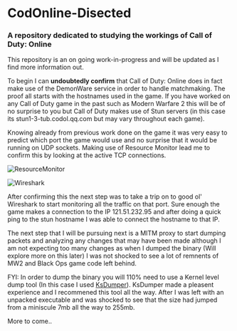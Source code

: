 # CodOnline-Disected
### A repository dedicated to studying the workings of Call of Duty: Online

This repository is an on going work-in-progress and will be updated as I find more information out.

To begin I can __undoubtedly confirm__ that Call of Duty: Online does in fact make use of the DemonWare service in order to handle matchmaking. The proof all starts with the hostnames used in the game. If you have worked on any Call of Duty game in the past such as Modern Warfare 2 this will be of no surprise to you but Call of Duty makes use of Stun servers (in this case its stun1-3-tub.codol.qq.com but may vary throughout each game).

Knowing already from previous work done on the game it was very easy to predict which port the game would use and no surprise that it would be running on UDP sockets. Making use of Resource Monitor lead me to confirm this by looking at the active TCP connections.

![ResourceMonitor](https://i.imgur.com/oMmmOmL.png)

![Wireshark](https://i.imgur.com/8HyQWUa.png)

After confirming this the next step was to take a trip on to good ol' Wireshark to start monitoring all the traffic on that port. Sure enough the game makes a connection to the IP 121.51.232.95 and after doing a quick ping to the stun hostname I was able to connect the hostname to that IP.

The next step that I will be pursuing next is a MITM proxy to start dumping packets and analyzing any changes that may have been made although I am not expecting too many changes as when I dumped the binary (Will explore more on this later) I was not shocked to see a lot of remnents of MW2 and Black Ops game code left behind.

FYI: In order to dump the binary you will 110% need to use a Kernel level dump tool (In this case I used [KsDumper](https://github.com/EquiFox/KsDumper)). KsDumper made a pleasent experience and I recommened this tool all the way. After I was left with an unpacked executable and was shocked to see that the size had jumped from a miniscule 7mb all the way to 255mb.

More to come..

